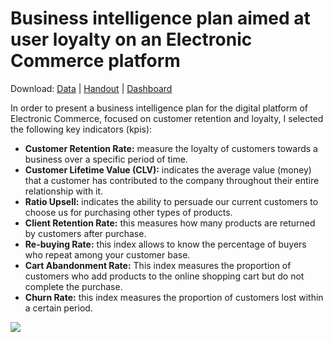 # Business intelligence plan aimed at user loyalty on an Electronic Commerce platform

Download: [Data](https://www.kaggle.com/datasets/zusmani/pakistans-largest-ecommerce-dataset) | [Handout](https://github.com/chriskhanhtran/facebook-detect-food-trends/blob/master/handout.pdf) | [Dashboard](https://app.powerbi.com/view?r=eyJrIjoiYWM2NzlhOGMtM2E5Mi00NGQyLThlYmUtOTgyZGJmMTBmY2VmIiwidCI6ImFmZTk4ODE3LWViZTgtNDNhYi04YWRlLWJjMGEyOGNiNTlmYyIsImMiOjR9)

In order to present a business intelligence plan for the digital platform of Electronic Commerce, focused on customer retention and loyalty, I selected the following key indicators (kpis):

- **Customer Retention Rate:** measure the loyalty of customers towards a business over a specific period of time.
- **Customer Lifetime Value (CLV):** indicates the average value (money) that a customer has contributed to the company throughout their entire relationship with it.
- **Ratio Upsell:** indicates the ability to persuade our current customers to choose us for purchasing other types of products.
- **Client Retention Rate:** this measures how many products are returned by customers after purchase.
- **Re-buying Rate:** this index allows to know the percentage of buyers who repeat among your customer base.
- **Cart Abandonment Rate:** This index measures the proportion of customers who add products to the online shopping cart but do not complete the purchase.
- **Churn Rate:** this index measures the proportion of customers lost within a certain period.

<img src="https://github.com/GaMicNa/RETAIL-E-COMMERCE-LOYALTY/blob/master/04_IMAGES/dashboard.PNG"/>



